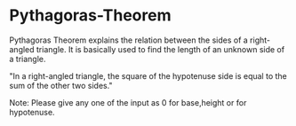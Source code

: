 # Pythagoras-Theorem

Pythagoras Theorem explains the relation between the sides of a right-angled triangle. It is basically used to find the length of an unknown side of a triangle.

"In a right-angled triangle, the square of the hypotenuse side is equal to the sum of the other two sides."

Note: Please give any one of the input as 0 for base,height or for hypotenuse. 
